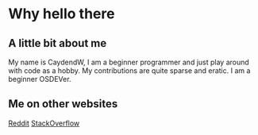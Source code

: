 # Why hello there
## A little bit about me
My name is CaydendW, I am a beginner programmer and just play around with code as a hobby. My contributions are quite sparse and eratic. I am a beginner OSDEVer. 

## Me on other websites
[Reddit](https://new.reddit.com/user/CaydendW/)
[StackOverflow](https://stackoverflow.com/users/story/14544839)
